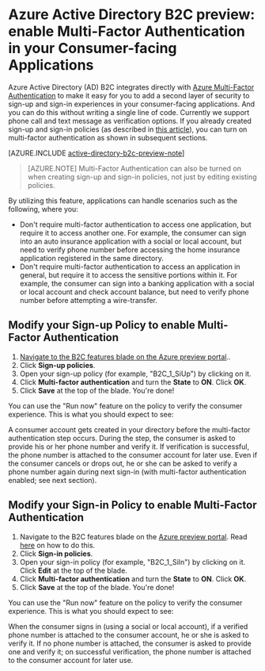 <properties
	pageTitle="Azure Active Directory B2C preview: Multi-Factor Authentication | Microsoft Azure"
	description="How to enable Multi-Factor Authentication in consumer-facing applications secured by Azure Active Directory B2C"
	services="active-directory-b2c"
	documentationCenter=""
	authors="swkrish"
	manager="msmbaldwin"
	editor="curtand"/>

<tags
	ms.service="active-directory-b2c"
	ms.workload="identity"
	ms.tgt_pltfrm="na"
	ms.devlang="na"
	ms.topic="article"
	ms.date="09/22/2015"
	ms.author="swkrish"/>

# Azure Active Directory B2C preview: enable Multi-Factor Authentication in your Consumer-facing Applications

Azure Active Directory (AD) B2C integrates directly with [Azure Multi-Factor Authentication](../multi-factor-authentication/multi-factor-authentication.md) to make it easy for you to add a second layer of security to sign-up and sign-in experiences in your consumer-facing applications. And you can do this without writing a single line of code. Currently we support phone call and text message as verification options. If you already created sign-up and sign-in policies (as described in [this article]()), you can turn on multi-factor authentication as shown in subsequent sections.

[AZURE.INCLUDE [active-directory-b2c-preview-note](../../includes/active-directory-b2c-preview-note.md)]

> [AZURE.NOTE]
Multi-Factor Authentication can also be turned on when creating sign-up and sign-in policies, not just by editing existing policies.

By utilizing this feature, applications can handle scenarios such as the following, where you:

- Don't require multi-factor authentication to access one application, but require it to access another one. For example, the consumer can sign into an auto insurance application with a social or local account, but need to verify phone number before accessing the home insurance application registered in the same directory.
- Don't require multi-factor authentication to access an application in general, but require it to access the sensitive portions within it. For example, the consumer can sign into a banking application with a social or local account and check account balance, but need to verify phone number before attempting a wire-transfer.

## Modify your Sign-up Policy to enable Multi-Factor Authentication

1. [Navigate to the B2C features blade on the Azure preview portal](active-directory-b2c-app-registration.md#navigate-to-the-b2c-features-blade)..
2. Click **Sign-up policies**.
3. Open your sign-up policy (for example, "B2C_1_SiUp") by clicking on it.
4. Click **Multi-factor authentication** and turn the **State** to **ON**. Click **OK**.
5. Click **Save** at the top of the blade. You're done!

You can use the "Run now" feature on the policy to verify the consumer experience. This is what you should expect to see:

A consumer account gets created in your directory before the multi-factor authentication step occurs. During the step, the consumer is asked to provide his or her phone number and verify it. If verification is successful, the phone number is attached to the consumer account for later use. Even if the consumer cancels or drops out, he or she can be asked to verify a phone number again during next sign-in (with multi-factor authentication enabled; see next section).

## Modify your Sign-in Policy to enable Multi-Factor Authentication

1. Navigate to the B2C features blade on the [Azure preview portal](htts://portal.azure.com/). Read [here](active-directory-b2c-app-registration.md#navigate-to-the-b2c-features-blade) on how to do this.
2. Click **Sign-in policies**.
3. Open your sign-in policy (for example, "B2C_1_SiIn") by clicking on it. Click **Edit** at the top of the blade.
4. Click **Multi-factor authentication** and turn the **State** to **ON**. Click **OK**.
5. Click **Save** at the top of the blade. You're done!

You can use the "Run now" feature on the policy to verify the consumer experience. This is what you should expect to see:

When the consumer signs in (using a social or local account), if a verified phone number is attached to the consumer account, he or she is asked to verify it. If no phone number is attached, the consumer is asked to provide one and verify it; on successful verification, the phone number is attached to the consumer account for later use.
